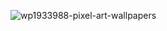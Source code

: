 ![wp1933988-pixel-art-wallpapers](https://user-images.githubusercontent.com/134010/166396368-543907d1-f63d-407f-b25a-6e980d9fdca2.png)
